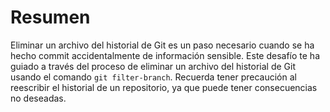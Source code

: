 # Resumen

Eliminar un archivo del historial de Git es un paso necesario cuando se ha hecho commit accidentalmente de información sensible. Este desafío te ha guiado a través del proceso de eliminar un archivo del historial de Git usando el comando `git filter-branch`. Recuerda tener precaución al reescribir el historial de un repositorio, ya que puede tener consecuencias no deseadas.
